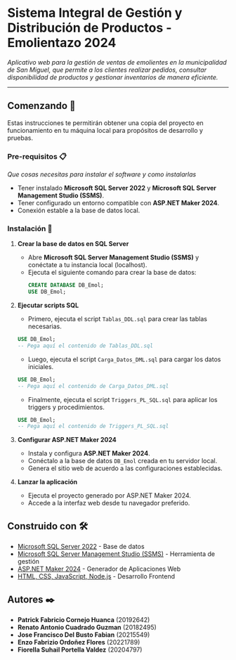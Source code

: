 # Sistema Integral de Gestión y Distribución de Productos - Emolientazo 2024

_Aplicativo web para la gestión de ventas de emolientes en la municipalidad de San Miguel, que permite a los clientes realizar pedidos, consultar disponibilidad de productos y gestionar inventarios de manera eficiente._

---

## Comenzando 🚀
Estas instrucciones te permitirán obtener una copia del proyecto en funcionamiento en tu máquina local para propósitos de desarrollo y pruebas.

### Pre-requisitos 📋

_Que cosas necesitas para instalar el software y como instalarlas_

- Tener instalado **Microsoft SQL Server 2022** y **Microsoft SQL Server Management Studio (SSMS)**.
- Tener configurado un entorno compatible con **ASP.NET Maker 2024**.
- Conexión estable a la base de datos local.

### Instalación 🔧

1. **Crear la base de datos en SQL Server**
   - Abre **Microsoft SQL Server Management Studio (SSMS)** y conéctate a tu instancia local (localhost).
   - Ejecuta el siguiente comando para crear la base de datos:
     ```sql
     CREATE DATABASE DB_Emol;
     USE DB_Emol;
     ```

2. **Ejecutar scripts SQL**
   - Primero, ejecuta el script `Tablas_DDL.sql` para crear las tablas necesarias.
   ```sql
   USE DB_Emol;
   -- Pega aquí el contenido de Tablas_DDL.sql
   ```
   
   - Luego, ejecuta el script `Carga_Datos_DML.sql` para cargar los datos iniciales.
   ```sql
   USE DB_Emol;
   -- Pega aquí el contenido de Carga_Datos_DML.sql
   ```
   
   - Finalmente, ejecuta el script `Triggers_PL_SQL.sql` para aplicar los triggers y procedimientos.
   ```sql
   USE DB_Emol;
   -- Pega aquí el contenido de Triggers_PL_SQL.sql
   ```

3. **Configurar ASP.NET Maker 2024**
   - Instala y configura **ASP.NET Maker 2024**.
   - Conéctalo a la base de datos `DB_Emol` creada en tu servidor local.
   - Genera el sitio web de acuerdo a las configuraciones establecidas.

4. **Lanzar la aplicación**
   - Ejecuta el proyecto generado por ASP.NET Maker 2024.
   - Accede a la interfaz web desde tu navegador preferido.

## Construido con 🛠️

* [Microsoft SQL Server 2022](https://www.microsoft.com/es-es/sql-server) - Base de datos
* [Microsoft SQL Server Management Studio (SSMS)](https://learn.microsoft.com/es-es/sql/ssms/download-sql-server-management-studio-ssms) - Herramienta de gestión
* [ASP.NET Maker 2024](https://www.hkvstore.com/aspnetmaker/) - Generador de Aplicaciones Web
* [HTML, CSS, JavaScript, Node.js](https://developer.mozilla.org/) - Desarrollo Frontend

## Autores ✒️

- **Patrick Fabricio Cornejo Huanca** (20192642) 
- **Renato Antonio Cuadrado Guzman** (20182495)
- **Jose Francisco Del Busto Fabian** (20215549) 
- **Enzo Fabrizio Ordoñez Flores** (20221789)
- **Fiorella Suhail Portella Valdez** (20204797) 